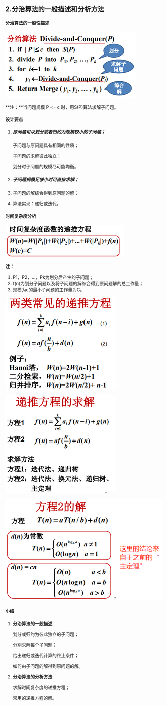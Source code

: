 ## 2.分治算法的一般描述和分析方法

#### 分治算法的一般性描述

![](images/dc1.png)

**注：**当问题规模 P <= c 时，用S(P)算法求解子问题。

#### 设计要点

1. ##### 原问题可以划分或者归约为规模较小的子问题；

   子问题与原问题具有相同的性质；

   子问题的求解彼此独立；

   划分时子问题的规模尽可能均衡。

2. ##### 子问题规模足够小时可直接求解；

3. 子问题的解综合得到原问题的解；

4. 算法实现：递归或迭代。

#### 时间复杂度分析

![](images/dc2.png)

**注：**

1. P1，P2，...，Pk为划分后产生的子问题；
2. f(n)为划分子问题以及将子问题的解综合得到原问题解的总工作量；
3. 规模为c的最小子问题的工作量为C。

![](images/dc3.png)

![](images/dc4.png)

![](images/dc5.png)

#### 小结

1. **分治算法的一般描述**

   划分或归约为彼此独立的子问题；

   分别求解每个子问题；

   给出递归或迭代计算的终止条件；

   如何由子问题的解得到原问题的解。

2. **分治算法的分析方法**

   求解时间复杂度的递推方程；

   常用的递推方程的解。

